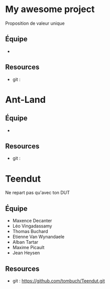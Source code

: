 # My awesome project

Proposition de valeur unique

## Équipe

* 

## Resources

* git : 


# Ant-Land


## Équipe

* 

## Resources

* git : 

# Teendut

Ne repart pas qu'avec ton DUT

## Équipe

* Maxence Decanter
* Léo Vingadassamy
* Thomas Buchard
* Etienne Van Wynandaele
* Alban Tartar
* Maxime Picault
* Jean Heysen

## Resources

* git : https://github.com/tombuch/Teendut.git

